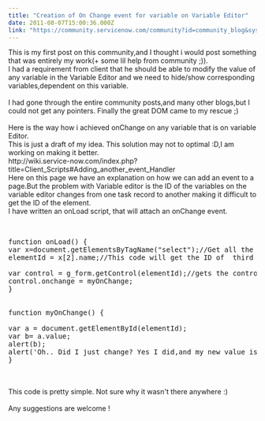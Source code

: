 ```yaml
---
title: "Creation of On Change event for variable on Variable Editor"
date: 2011-08-07T15:00:36.000Z
link: "https://community.servicenow.com/community?id=community_blog&sys_id=f31da2e5dbd0dbc01dcaf3231f9619a2"
---
```

<p>This is my first post on this community,and I thought i would post something that was entirely my work(+ some lil help from community ;)).<br />I had a requirement from client that he should be able to modify the value of any variable in the Variable Editor and we need to hide/show corresponding variables,dependent on this variable.<br /><br />I had gone through the entire community posts,and many other blogs,but I could not get any pointers. Finally the great DOM came to my rescue ;)<br /><br />Here is the way how i achieved onChange on any variable that is on variable Editor. <br />This is just a draft of my idea. This solution may not to optimal :D,I am working on making it better.<br />http://wiki.service-now.com/index.php?title=Client_Scripts#Adding_another_event_Handler<br />Here on this page we have an explanation on how we can add an event to a page.But the problem with Variable editor is the ID of the variables on the variable editor changes from one task record to another making it difficult to get the ID of the element. <br />I have written an onLoad script, that will attach an onChange event.<br /><pre __default_attr="plain" __jive_macro_name="code" class="jive_text_macro jive_macro_code"><br /><br />function onLoad() {<br />var x=document.getElementsByTagName("select");//Get all the select boxes,as my requirement was related to a select box,so I got all those elemts.<br />elementId = x[2].name;//This code will get the ID of  third select box on the page. I need to improve on this line of code<br /><br />var control = g_form.getControl(elementId);//gets the control of the element<br />control.onchange = myOnChange;<br />}<br /><br /><br />function myOnChange() {<br /><br />var a = document.getElementById(elementId);<br />var b= a.value;<br />alert(b);<br />alert('Oh.. Did I just change? Yes I did,and my new value is this?! '+ b);<br />}<br /></pre><br /><br />This code is pretty simple. Not sure why it wasn't there anywhere :)<br /><br />Any suggestions are welcome !</p>